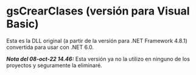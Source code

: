 # gsCrearClases (versión para Visual Basic)

Esta es la DLL original (a partir de la versión para .NET Framework 4.8.1) convertida para usar con .NET 6.0.


_**Nota del 08-oct-22 14.46:**_
Esta versión ya no la utilizo en ninguno de los proyectos y seguramente la eliminaré.

